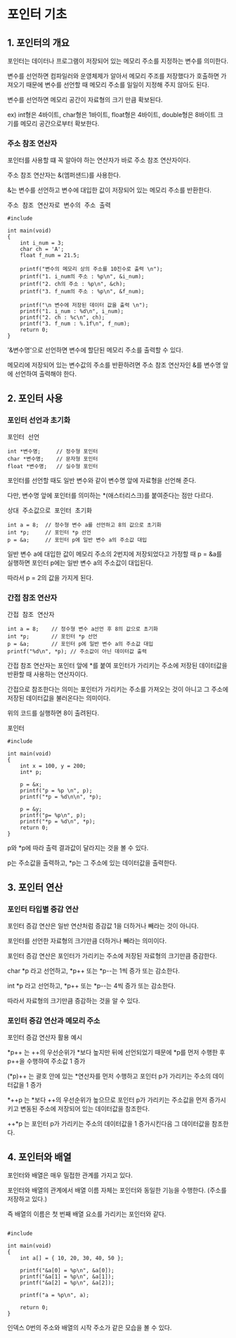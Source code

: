 # 포인터 기초

## 1. 포인터의 개요
포인터는 데이터나 프로그램이 저장되어 있는 메모리 주소를 지정하는 변수를 의미한다.

변수를 선언하면 컴파일러와 운영체제가 알아서 메모리 주조를 저장했다가 호출하면 가져오기 때문에 변수를 선언할 때 메모리 주소를 일일이 지정해 주지 않아도 된다.

변수를 선언하면 메모리 공간이 자료형의 크기 만큼 확보된다.

ex) int형은 4바이트, char형은 1바이트, float형은 4바이트, double형은 8바이트 크기를 메모리 공간으로부터 확보한다.

### 주소 참조 연산자
포인터를 사용할 떄 꼭 알아야 하는 연산자가 바로 주소 참조 연산자이다.

주소 참조 연산자는 &(엠퍼샌드)를 사용한다.

&는 변수를 선언하고 변수에 대입한 값이 저장되어 있는 메모리 주소를 반환한다.
<pre>주소 참조 연산자로 변수의 주소 출력
<code>
#include<stdio.h>

int main(void)
{
	int i_num = 3;
	char ch = 'A';
	float f_num = 21.5;

	printf("변수의 메모리 상의 주소를 10진수로 출력 \n");		
	printf("1. i_num의 주소 : %p\n", &i_num);
	printf("2. ch의 주소 : %p\n", &ch);
	printf("3. f_num의 주소 : %p\n", &f_num);

	printf("\n 변수에 저장된 데이터 값을 출력 \n");
	printf("1. i_num : %d\n", i_num);
	printf("2. ch : %c\n", ch);
	printf("3. f_num : %.1f\n", f_num);
	return 0;
}</code></pre>
'&변수명'으로 선언하면 변수에 할단된 메모리 주소를 출력할 수 있다.

메모리에 저장되어 있는 변수값의 주소를 반환하려면 주소 참조 연산자인 &를 변수명 앞에 선언하여 출력해야 한다.

## 2. 포인터 사용

### 포인터 선언과 초기화
<pre>포인터 선언
<code>
int *변수명;     // 정수형 포인터
char *변수명;    // 문자형 포인터
float *변수명;   // 실수형 포인터</code></pre>
포인터를 선언할 때도 일반 변수와 같이 변수명 앞에 자료형을 선언해 준다.

다만, 변수명 앞에 포인터를 의미하는 *(애스터리스크)를 붙여준다는 점만 다르다.

<pre>상대 주소값으로 포인터 초기화
<code>
int a = 8;  // 정수형 변수 a를 선언하고 8의 값으로 초기화
int *p;     // 포인터 *p 선언
p = &a;     // 포인터 p에 일반 변수 a의 주소값 대입 </code></pre>
일반 변수 a에 대입한 값이 메모리 주소의 2번지에 저장되었다고 가정할 때 p = &a를 실행하면 
포인터 p에는 일반 변수 a의 주소값이 대입된다.

따라서 p = 2의 값을 가지게 된다.

### 간접 참조 연산자

<pre>간접 참조 연산자
<code>
int a = 8;    // 정수형 변수 a선언 후 8의 값으로 초기화
int *p;       // 포인터 *p 선언
p = &a;       // 포인터 p에 일반 변수 a의 주소값 대입
printf("%d\n", *p); // 주소값이 아닌 데이터값 출력 </code></pre>
간접 참조 연산자는 포인터 앞에 *를 붙여 포인터가 가리키는 주소에 저장된 데이터값을 반환할 때 사용하는 연산자이다.

간접으로 참조한다는 의미는 포인터가 가리키는 주소를 가져오는 것이 아니고 그 주소에 저장된 데이터값을 불러온다는 의미이다.

위의 코드를 실행하면 8이 출려된다.

<pre>포인터
<code>
#include<stdio.h>

int main(void)
{
	int x = 100, y = 200;
	int* p;

	p = &x;
	printf("p = %p \n", p);
	printf("*p = %d\n\n", *p);

	p = &y;
	printf("p= %p\n", p);
	printf("*p = %d\n", *p);
	return 0;
}</code></pre>
p와 *p에 따라 출력 결과값이 달라지는 것을 볼 수 있다.

p는 주소값을 출력하고, *p는 그 주소에 있는 데이터값을 출력한다.

## 3. 포인터 연산

### 포인터 타입별 증감 연산
포인터 증감 연산은 일반 연산처럼 증감값 1을 더하거나 빼라는 것이 아니다.

포인터를 선언한 자료형의 크기만큼 더하거나 빼라는 의미이다.

포인터 증감 연산은 포인터가 가리키는 주소에 저장된 자료형의 크기만큼 증감한다.

char *p 라고 선언하고, *p++ 또는 *p--는 1씩 증가 또는 감소한다.

int *p 라고 선언하고, *p++ 또는 *p--는 4씩 증가 또는 감소한다.

따라서 자료형의 크기만큼 증감하는 것을 알 수 있다.

### 포인터 증감 연산과 메모리 주소

포인터 증감 연산자 활용 예시

*p++ 는 ++의 우선순위가 *보다 높지만 뒤에 선언되었기 때문에 *p를 먼저 수행한 후 p++을 수행하여 주소값 1 증가

(*p)++ 는 괄호 안에 있는 *연산자를 먼저 수행하고 포인터 p가 가리키는 주소의 데이터값을 1 증가

*++p 는 *보다 ++의 우선순위가 높으므로 포인터 p가 가리키는 주소값을 먼저 증가시키고 변동된 주소에 저장되어 있는 데이터값을 참조한다.

++*p 는 포인터 p가 가리키는 주소의 데이터값을 1 증가시킨다음 그 데이터값을 참조한다.

## 4. 포인터와 배열
포인터와 배열은 매우 밀접한 관계를 가지고 있다.

포인터와 배열의 관계에서 배열 이름 자체는 포인터와 동일한 기능을 수행한다. (주소를 저장하고 있다.)

즉 배열의 이름은 첫 번째 배열 요소를 가리키는 포인터와 같다.

<pre>
<code>
#include<stdio.h>			

int main(void)
{
	int a[] = { 10, 20, 30, 40, 50 };

	printf("&a[0] = %p\n", &a[0]);
	printf("&a[1] = %p\n", &a[1]);
	printf("&a[2] = %p\n", &a[2]);

	printf("a = %p\n", a);

	return 0;
}</code></pre>
인덱스 0번의 주소와 배열의 시작 주소가 같은 모습을 볼 수 있다.

